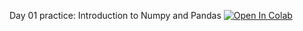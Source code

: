 Day 01 practice: Introduction to Numpy and Pandas [![Open In Colab](https://colab.research.google.com/assets/colab-badge.svg)](https://colab.research.google.com/github/girafe-ai/madmo-basic/blob/madmo-basic-21-11/01_intro/day01_simple_tools.ipynb)
